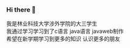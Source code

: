 ### Hi there 👋
我是林业科技大学涉外学院的大三学生  
我通过学习学习到了c语言 java语言 javaweb制作  
希望在新学期学习到更多的知识 认识更多的朋友
<!--
**gch214580995/gch214580995** is a ✨ _special_ ✨ repository because its `README.md` (this file) appears on your GitHub profile.

Here are some ideas to get you started:

- 🔭 I’m currently working on ...
- 🌱 I’m currently learning ...
- 👯 I’m looking to collaborate on ...
- 🤔 I’m looking for help with ...
- 💬 Ask me about ...
- 📫 How to reach me: ...
- 😄 Pronouns: ...
- ⚡ Fun fact: ...
-->
